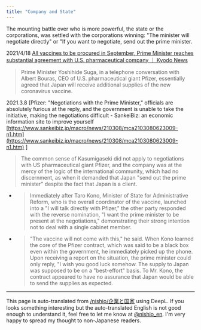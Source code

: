 ```yaml
---
title: "Company and State"
---
```


The mounting battle over who is more powerful, the state or the corporations, was settled with the corporations winning: "The minister will negotiate directly" or "If you want to negotiate, send out the prime minister.

2021/4/18
[All vaccines to be procured in September, Prime Minister reaches substantial agreement with U.S. pharmaceutical company ｜ Kyodo News](https://this.kiji.is/756345512252293120)
> Prime Minister Yoshihide Suga, in a telephone conversation with Albert Bouras, CEO of U.S. pharmaceutical giant Pfizer, essentially agreed that Japan will receive additional supplies of the new coronavirus vaccine.

2021.3.8
[Pfizer: "Negotiations with the Prime Minister," officials are absolutely furious at the reply, and the government is unable to take the initiative, making the negotiations difficult - SankeiBiz: an economic information site to improve yourself [https://www.sankeibiz.jp/macro/news/210308/mca2103080623009-n1.htm](https://www.sankeibiz.jp/macro/news/210308/mca2103080623009-n1.htm) ]
> The common sense of Kasumigaseki did not apply to negotiations with US pharmaceutical giant Pfizer, and the company was at the mercy of the logic of the international community, which had no discernment, as when it demanded that Japan "send out the prime minister" despite the fact that Japan is a client.
- > Immediately after Taro Kono, Minister of State for Administrative Reform, who is the overall coordinator of the vaccine, launched into a "I will talk directly with Pfizer," the other party responded with the reverse nomination, "I want the prime minister to be present at the negotiations," demonstrating their strong intention not to deal with a single cabinet member.
- > "The vaccine will not come with this," he said. When Kono learned the core of the Pfizer contract, which was said to be a black box even within the government, he immediately picked up the phone. Upon receiving a report on the situation, the prime minister could only reply, "I wish you good luck somehow. The supply to Japan was supposed to be on a "best-effort" basis. To Mr. Kono, the contract appeared to have no assurance that Japan would be able to send the supplies as expected.

---
This page is auto-translated from [/nishio/企業と国家](https://scrapbox.io/nishio/企業と国家) using DeepL. If you looks something interesting but the auto-translated English is not good enough to understand it, feel free to let me know at [@nishio_en](https://twitter.com/nishio_en). I'm very happy to spread my thought to non-Japanese readers.